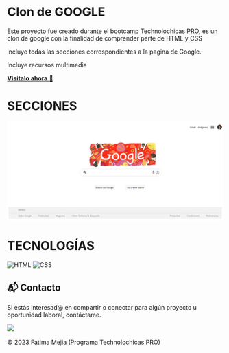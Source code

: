 # Clon de GOOGLE 

Este proyecto fue creado durante el bootcamp Technolochicas PRO, es un clon de google con la finalidad de comprender parte de HTML y CSS

incluye todas las secciones correspondientes a la pagina de Google. 

Incluye recursos multimedia 

<a href="https://6530aab1ea41995a41e4313c--playful-cassata-ddf047.netlify.app/" target="_blank">**Visitalo ahora** 🚀</a>

# SECCIONES
![Alt text](image-1.png)

# TECNOLOGÍAS

![HTML](https://img.shields.io/badge/html5%20-%23E34F26.svg?&style=for-the-badge&logo=html5&logoColor=white)
![CSS](https://img.shields.io/badge/css3%20-%231572B6.svg?&style=for-the-badge&logo=css3&logoColor=white)

## 📬 Contacto

Si estás interesad@ en compartir o conectar para algún proyecto u oportunidad laboral, contáctame.

<a href="www.linkedin.com/in/fatima-mejia-garcia-2bb21b294"><img src="https://www.felberpr.com/wp-content/uploads/linkedin-logo.png" width="30"></img></a>

© 2023 Fatima Mejia  (Programa Technolochicas PRO)